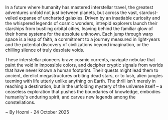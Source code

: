 
In a future where humanity has mastered interstellar travel, the greatest adventures unfold not just between planets, but across the vast, stardust-veiled expanse of uncharted galaxies. Driven by an insatiable curiosity and the whispered legends of cosmic wonders, intrepid explorers launch their starships from bustling orbital cities, leaving behind the familiar glow of their home systems for the absolute unknown. Each jump through warp space is a leap of faith, a commitment to a journey measured in light-years and the potential discovery of civilizations beyond imagination, or the chilling silence of truly desolate voids.

These interstellar pioneers brave cosmic currents, navigate nebulae that paint the void in impossible colors, and decipher cryptic signals from worlds that have never known a human footprint. Their quests might lead them to ancient, derelict megastructures orbiting dead stars, or to lush, alien jungles teeming with life utterly unlike anything on Earth. The thrill isn't merely in reaching a destination, but in the unfolding mystery of the universe itself – a ceaseless exploration that pushes the boundaries of knowledge, embodies humanity's enduring spirit, and carves new legends among the constellations.

~ By Hozmi - 24 October 2025
